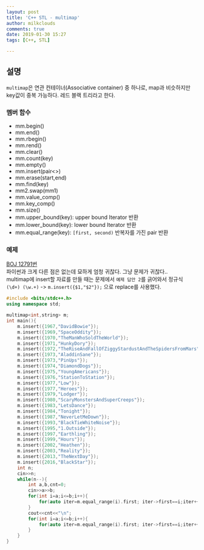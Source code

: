 ```yaml
---
layout: post
title: 'C++ STL - multimap'
author: milkclouds
comments: true
date: 2019-01-30 15:27
tags: [C++, STL]

---
```



## 설명

`multimap`은 연관 컨테이너(Associative container) 중 하나로, map과 비슷하지만 key값이 중복 가능하다. 레드 블랙 트리라고 한다.


### 멤버 함수

+ mm.begin()
+ mm.end()
+ mm.rbegin()
+ mm.rend()
+ mm.clear()
+ mm.count(key)
+ mm.empty()
+ mm.insert(pair<>)
+ mm.erase(start,end)
+ mm.find(key)
+ mm2.swap(mm1)
+ mm.value_comp()
+ mm.key_comp()
+ mm.size()
+ mm.upper_bound(key): upper bound Iterator 반환
+ mm.lower_bound(key): lower bound Iterator 반환
+ mm.equal_range(key): `[first, second)` 반복자를 가진 pair 반환



### 예제  

[BOJ 12791번](https://www.acmicpc.net/problem/12791)  
파이썬과 크게 다른 점은 없는데 묘하게 엄청 귀찮다. 그냥 문제가 귀찮다..  
multimap에 insert할 자료를 만들 때는 문제에서 `예제 답안 2`를 긁어와서 정규식 `(\d+) (\w.+)` -> `m.insert({$1,"$2"});` 으로 replace를 사용했다.
```c++
#include <bits/stdc++.h>
using namespace std;

multimap<int,string> m;
int main(){
	m.insert({1967,"DavidBowie"});
	m.insert({1969,"SpaceOddity"});
	m.insert({1970,"TheManWhoSoldTheWorld"});
	m.insert({1971,"HunkyDory"});
	m.insert({1972,"TheRiseAndFallOfZiggyStardustAndTheSpidersFromMars"});
	m.insert({1973,"AladdinSane"});
	m.insert({1973,"PinUps"});
	m.insert({1974,"DiamondDogs"});
	m.insert({1975,"YoungAmericans"});
	m.insert({1976,"StationToStation"});
	m.insert({1977,"Low"});
	m.insert({1977,"Heroes"});
	m.insert({1979,"Lodger"});
	m.insert({1980,"ScaryMonstersAndSuperCreeps"});
	m.insert({1983,"LetsDance"});
	m.insert({1984,"Tonight"});
	m.insert({1987,"NeverLetMeDown"});
	m.insert({1993,"BlackTieWhiteNoise"});
	m.insert({1995,"1.Outside"});
	m.insert({1997,"Earthling"});
	m.insert({1999,"Hours"});
	m.insert({2002,"Heathen"});
	m.insert({2003,"Reality"});
	m.insert({2013,"TheNextDay"});
	m.insert({2016,"BlackStar"});
	int n;
	cin>>n;
	while(n--){
		int a,b,cnt=0;
		cin>>a>>b;
		for(int i=a;i<=b;i++){
			for(auto iter=m.equal_range(i).first; iter->first==i;iter++){cnt++;}
		}
		cout<<cnt<<"\n";
		for(int i=a;i<=b;i++){
			for(auto iter=m.equal_range(i).first; iter->first==i;iter++){cout<<i<<" "<<iter->second<<"\n";}
		}
	}
}
```